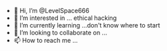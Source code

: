 - 👋 Hi, I’m @LevelSpace666
- 👀 I’m interested in ... ethical hacking
- 🌱 I’m currently learning ...don't know where to start
- 💞️ I’m looking to collaborate on ...
- 📫 How to reach me ...

<!---
LevelSpace666/LevelSpace666 is a ✨ special ✨ repository because its `README.md` (this file) appears on your GitHub profile.
You can click the Preview link to take a look at your changes.
--->
